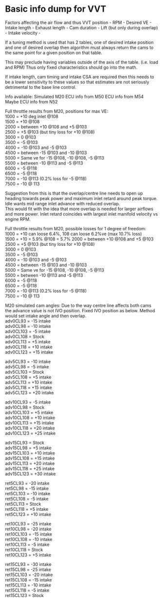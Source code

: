 # Basic info dump for VVT 

Factors affecting the air flow and thus VVT position - 
RPM - 
Desired VE - 
Intake length - 
Exhaust length - 
Cam duration - 
Lift (but only during overlap) - 
Intake velocity - 


If a tuning method is used that has 2 tables, one of desired intake position and one of desired overlap then 
algorithm must always return the cams to the same point for a given position on that table. 

This may preclude having variables outside of the axis of the table. (i.e. load and RPM)
Thus only fixed characteristics should go into the math. 

If intake length, cam timing and intake CSA are required then this needs to be a lower sensitivity to these values so that
estimates are not seriously detrimental to the base line control.

Info available: 
Simulated M20 
ECU info from M50 
ECU info from M54 
Maybe ECU info from N52

Full throttle results from M20, positions for max VE:   
1000 = +10 deg inlet @108  
1500 = +10 @108  
2000 = between +10 @108 and +5 @103  
2500 = +5 @103 (but tiny loss for +10 @108)  
3000 = 0 @103   
3500 = -5 @103  
4000 = -10 @103 and -5 @103  
4500 = between -15 @103 and -10 @103  
5000 = Same ve for -15 @108, -10 @108, -5 @113  
5500 = between -10 @113 and -5 @113   
6000 = -5 @118  
6500 = -5 @118  
7000 = -10 @113 (0.2% loss for -5 @118)  
7500 = -10 @ 113 

Suggestion from this is that the overlap/centre line needs to open up heading towards peak power and maximum inlet retard around peak torque. 
Idle wants mid range inlet advance with reduced overlap.  
This would fit with the idea that more overlap is needed for larger airflows and more power. 
Inlet retard coincides with largest inlet manifold velocity vs engine RPM. 

Full throttle results from M20, possible losses for 1 degree of freedom:   
1000 = +10 can loose 6.4%, 108 can loose 6.2%ve (max 10.7% loss)  
1500 = +10 = 5.9%  @108 = 5.7% 
2000 = between +10 @108 and +5 @103  
2500 = +5 @103 (but tiny loss for +10 @108)  
3000 = 0 @103   
3500 = -5 @103  
4000 = -10 @103 and -5 @103  
4500 = between -15 @103 and -10 @103  
5000 = Same ve for -15 @108, -10 @108, -5 @113  
5500 = between -10 @113 and -5 @113   
6000 = -5 @118  
6500 = -5 @118  
7000 = -10 @113 (0.2% loss for -5 @118)  
7500 = -10 @ 113 


M20 simulated cam angles: Due to the way centre line affects both cams the advance value is not IVO position. Fixed IVO position as below. Method would set intake angle and then overlap.  
adv0CL93    = -15 intake  
adv0CL98    = -10 intake   
adv0CL103   = -5 intake   
adv0CL108   = Stock  
adv0CL113   = +5 intake  
adv0CL118   = +10 intake  
adv0CL123   = +15 intake  

adv5CL93    = -10 intake  
adv5CL98    = -5 intake  
adv5CL103   = Stock  
adv5CL108   = +5 intake  
adv5CL113   = +10 intake  
adv5CL118   = +15 intake  
adv5CL123   = +20 intake  

adv10CL93   = -5 intake  
adv10CL98   = Stock  
adv10CL103  = +5 intake  
adv10CL108  = +10 intake  
adv10CL113  = +15 intake  
adv10CL118  = +20 intake  
adv10CL123  = +25 intake    

adv15CL93   = Stock  
adv15CL98   = +5 intake  
adv15CL103  = +10 intake  
adv15CL108  = +15 intake  
adv15CL113  = +20 intake  
adv15CL118  = +25 intake  
adv15CL123  = +30 intake  

ret5CL93    = -20 intake  
ret5CL98    = -15 intake  
ret5CL103   = -10 intake   
ret5CL108   = -5 intake   
ret5CL113   = Stock  
ret5CL118   = +5 intake  
ret5CL123   = +10 intake  

ret10CL93   = -25 intake  
ret10CL98   = -20 intake  
ret10CL103  = -15 intake  
ret10CL108  = -10 intake  
ret10CL113  = -5 intake  
ret10CL118  = Stock  
ret10CL123  = +5 intake  

ret15CL93   = -30 intake  
ret15CL98   = -25 intake  
ret15CL103  = -20 intake  
ret15CL108  = -15 intake  
ret15CL113  = -10 intake  
ret15CL118  = -5 intake  
ret15CL123  = Stock  